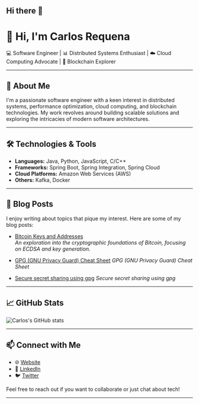 ## Hi there 👋

# 👋 Hi, I'm Carlos Requena

💻 Software Engineer | 📊 Distributed Systems Enthusiast | ☁️ Cloud Computing Advocate | 🔐 Blockchain Explorer

---

## 🚀 About Me

I'm a passionate software engineer with a keen interest in distributed systems, performance optimization, cloud computing, and blockchain technologies. My work revolves around building scalable solutions and exploring the intricacies of modern software architectures.

---

## 🛠️ Technologies & Tools

- **Languages:** Java, Python, JavaScript, C/C++
- **Frameworks:** Spring Boot, Spring Integration, Spring Cloud
- **Cloud Platforms:** Amazon Web Services (AWS)
- **Others:** Kafka, Docker

---

## 📘 Blog Posts

I enjoy writing about topics that pique my interest. Here are some of my blog posts:

- [Bitcoin Keys and Addresses](https://cjrequena.github.io/2019-12-03/bitcoin-keys-and-addresses)  
  *An exploration into the cryptographic foundations of Bitcoin, focusing on ECDSA and key generation.*

- [GPG (GNU Privacy Guard) Cheat Sheet](https://cjrequena.com/markdowns/docs/cryptography/gpg) 
  *GPG (GNU Privacy Guard) Cheat Sheet*

- [Secure secret sharing using gpg](https://cjrequena.com/markdowns/docs/software-engineering/30-secure-secret-sharing-using-gpg/) 
  *Secure secret sharing using gpg*
 
---

## 📈 GitHub Stats

![Carlos's GitHub stats](https://github-readme-stats.vercel.app/api?username=cjrequena&show_icons=true&theme=radical)

---

## 📫 Connect with Me

- 🌐 [Website](https://cjrequena.github.io/)
- 💼 [LinkedIn](https://www.linkedin.com/in/cjrequena/)
- 🐦 [Twitter](https://twitter.com/cjrequena)

Feel free to reach out if you want to collaborate or just chat about tech!

---





<!--
**cjrequena/cjrequena** is a ✨ _special_ ✨ repository because its `README.md` (this file) appears on your GitHub profile.

Here are some ideas to get you started:

- 🔭 I’m currently working on ...
- 🌱 I’m currently learning ...
- 👯 I’m looking to collaborate on ...
- 🤔 I’m looking for help with ...
- 💬 Ask me about ...
- 📫 How to reach me: ...
- 😄 Pronouns: ...
- ⚡ Fun fact: ...
-->
